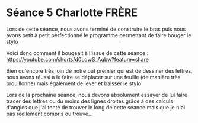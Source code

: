 <h1>Séance 5 Charlotte FRÈRE</h1>
<p>Lors de cette séance, nous avons terminé de construire le bras puis nous avons petit à petit perfectionné le programme permettant de faire bouger le stylo</p>
<p>Voici donc comment il bougeait à l'issue de cette séance : 
<a href="vidéo montage">https://youtube.com/shorts/d0LdwS_Aqbw?feature=share</a></p>
<p>Bien qu'encore très loin de notre but premier qui est de dessiner des lettres, nous avons réussi à le faire se déplacer sur une feuille (de manière très brouillonne) mais également de lever et baisser le stylo</p>
<p>Lors de la prochaine séance, nous devons absolument essayer de lui faire tracer des lettres ou du moins des lignes droites grâce à des calculs d'angles que j'ai tenté de trouver le long de cette séance mais que je n'ai pas réellement compris ou trouvé...</p>


